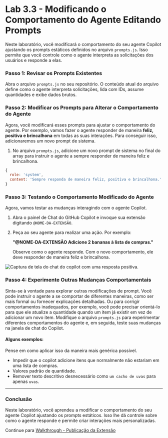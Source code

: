 # Lab 3.3 - Modificando o Comportamento do Agente Editando Prompts

Neste laboratório, você modificará o comportamento do seu agente Copilot ajustando os prompts estáticos definidos no arquivo `prompts.js`. Isso permite que você controle como o agente interpreta as solicitações dos usuários e responde a elas.

### Passo 1: Revisar os Prompts Existentes

Abra o arquivo `prompts.js` no seu repositório. O conteúdo atual do arquivo define como o agente interpreta solicitações, lida com IDs, assume quantidades e exibe dados brutos.

### Passo 2: Modificar os Prompts para Alterar o Comportamento do Agente

Agora, você modificará esses prompts para ajustar o comportamento do agente. Por exemplo, vamos fazer o agente responder de maneira **feliz, positiva e brincalhona** em todas as suas interações. Para conseguir isso, adicionaremos um novo prompt de sistema.

1. No arquivo `prompts.js`, adicione um novo prompt de sistema no final do array para instruir o agente a sempre responder de maneira feliz e brincalhona.

```javascript
{
  role: 'system',
  content: 'Sempre responda de maneira feliz, positiva e brincalhona.'
}
```

### Passo 3: Testando o Comportamento Modificado do Agente

Agora, vamos testar as mudanças interagindo com o agente Copilot.

1. Abra o painel de Chat do GitHub Copilot e invoque sua extensão digitando `@NOME-DA-EXTENSÃO`.
2. Peça ao seu agente para realizar uma ação. Por exemplo:

    **"@NOME-DA-EXTENSÃO Adicione 2 bananas à lista de compras."**

    Observe como o agente responde. Com o novo comportamento, ele deve responder de maneira feliz e brincalhona.

<img src="images/happy-positive-response.png" alt="Captura de tela do chat do copilot com uma resposta positiva." />

### Passo 4: Experimente Outras Mudanças Comportamentais

Sinta-se à vontade para explorar outras modificações de prompt. Você pode instruir o agente a se comportar de diferentes maneiras, como ser mais formal ou fornecer explicações detalhadas. Ou para corrigir comportamentos inadequados, por exemplo, você pode precisar orientá-lo para que ele atualize a quantidade quando um item já existir em vez de adicionar um novo item. Modifique o arquivo `prompts.js` para experimentar diferentes comportamentos do agente e, em seguida, teste suas mudanças na janela de chat do Copilot.

#### Alguns exemplos:

Pense em como aplicar isso da maneira mais genérica possível.

- Impedir que o copilot adicione itens que normalmente não estariam em uma lista de compras.
- Valores padrão de quantidade.
- Remover texto descritivo desnecessário como `um cacho de uvas` para apenas `uvas`.

---

### Conclusão

Neste laboratório, você aprendeu a modificar o comportamento do seu agente Copilot ajustando os prompts estáticos. Isso lhe dá controle sobre como o agente responde e permite criar interações mais personalizadas.

Continue para [Walkthrough - Publicação da Extensão](./../Walkthrough%20-%20Extension%20Publication/README.md)
